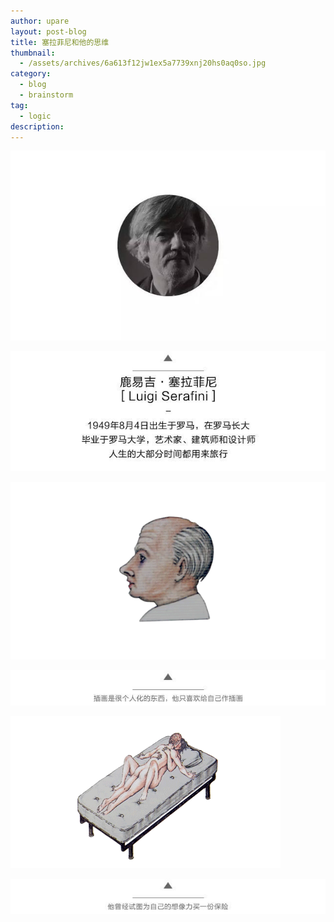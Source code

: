 ```yaml
---
author: upare
layout: post-blog
title: 塞拉菲尼和他的思维
thumbnail:
  - /assets/archives/6a613f12jw1ex5a7739xnj20hs0aq0so.jpg
category:
  - blog
  - brainstorm
tag:
  - logic
description: 
---
```

![](/assets/archives/6a613f12jw1ex5a7739xnj20hs0aq0so.jpg)

![](/assets/archives/6a613f12jw1ex5a77wsnmj20hs06sglq.jpg)

![](/assets/archives/6a613f12jw1ex5a767yu6g20g0090npd.gif)

![](/assets/archives/6a613f12jw1ex5a748b3ej20hs0200sj.jpg)

![](/assets/archives/6a613f12jw1ex5a73d5lpg20c006rx6p.gif)

![](/assets/archives/6a613f12jw1ex5a724hbzj20hs020q2q.jpg)